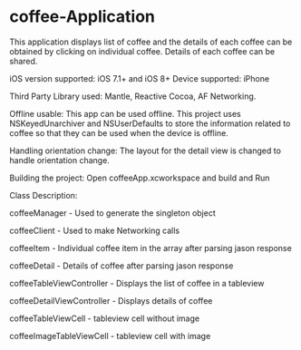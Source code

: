 # coffee-Application
This application displays list of coffee and the details of each coffee can be obtained by clicking on individual coffee. Details of each coffee can be shared.

iOS version supported: iOS 7.1+ and iOS 8+
Device supported: iPhone

Third Party Library used: Mantle, Reactive Cocoa, AF Networking.

Offline usable: This app can be used offline. This project uses NSKeyedUnarchiver and NSUserDefaults to store the information related to coffee so that they can be used when the device is offline. 

Handling orientation change: The layout for the detail view is changed to handle orientation change.

Building the project:
Open coffeeApp.xcworkspace and build and Run



Class Description:

coffeeManager - Used to generate the singleton object

coffeeClient - Used to make Networking calls

coffeeItem - Individual coffee item in the array after parsing jason response

coffeeDetail - Details of coffee after parsing jason response

coffeeTableViewController - Displays the list of coffee in a tableview

coffeeDetailViewController - Displays details of coffee

coffeeTableViewCell - tableview cell without image

coffeeImageTableViewCell - tableview cell with image


